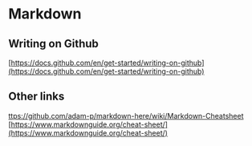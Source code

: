 # Markdown

## Writing on Github

[https://docs.github.com/en/get-started/writing-on-github](https://docs.github.com/en/get-started/writing-on-github)

## Other links

[ttps://github.com/adam-p/markdown-here/wiki/Markdown-Cheatsheet](https://github.com/adam-p/markdown-here/wiki/Markdown-Cheatsheet)
[https://www.markdownguide.org/cheat-sheet/](https://www.markdownguide.org/cheat-sheet/)
